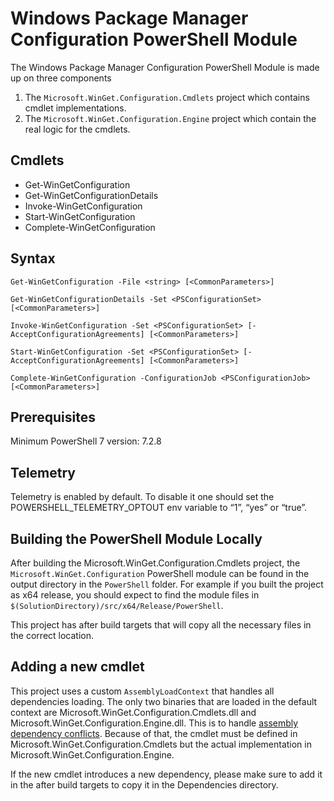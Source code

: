 # Windows Package Manager Configuration PowerShell Module

The Windows Package Manager Configuration PowerShell Module is made up on three components

1. The `Microsoft.WinGet.Configuration.Cmdlets` project which contains cmdlet implementations.
2. The `Microsoft.WinGet.Configuration.Engine` project which contain the real logic for the cmdlets.

## Cmdlets
- Get-WinGetConfiguration
- Get-WinGetConfigurationDetails
- Invoke-WinGetConfiguration
- Start-WinGetConfiguration
- Complete-WinGetConfiguration

## Syntax 
```
Get-WinGetConfiguration -File <string> [<CommonParameters>]

Get-WinGetConfigurationDetails -Set <PSConfigurationSet> [<CommonParameters>]

Invoke-WinGetConfiguration -Set <PSConfigurationSet> [-AcceptConfigurationAgreements] [<CommonParameters>]

Start-WinGetConfiguration -Set <PSConfigurationSet> [-AcceptConfigurationAgreements] [<CommonParameters>]

Complete-WinGetConfiguration -ConfigurationJob <PSConfigurationJob> [<CommonParameters>]
```

## Prerequisites

Minimum PowerShell 7 version: 7.2.8

## Telemetry
Telemetry is enabled by default. To disable it one should set the POWERSHELL_TELEMETRY_OPTOUT env variable to “1”, “yes” or “true”.

## Building the PowerShell Module Locally
After building the Microsoft.WinGet.Configuration.Cmdlets project, the `Microsoft.WinGet.Configuration` PowerShell module can be found in the output directory in the `PowerShell` folder. For example if you built the project as x64 release, you should expect to find the module files in `$(SolutionDirectory)/src/x64/Release/PowerShell`.

This project has after build targets that will copy all the necessary files in the correct location.

## Adding a new cmdlet
This project uses a custom `AssemblyLoadContext` that handles all dependencies loading. The only two binaries that are loaded in the default context are Microsoft.WinGet.Configuration.Cmdlets.dll and Microsoft.WinGet.Configuration.Engine.dll. This is to handle [assembly dependency conflicts](https://learn.microsoft.com/en-us/powershell/scripting/dev-cross-plat/resolving-dependency-conflicts?view=powershell-7.3). Because of that, the cmdlet must be defined in Microsoft.WinGet.Configuration.Cmdlets but the actual implementation in Microsoft.WinGet.Configuration.Engine.

If the new cmdlet introduces a new dependency, please make sure to add it in the after build targets to copy it in the Dependencies directory.
